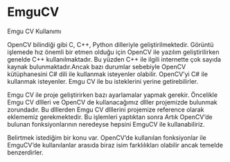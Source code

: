 # EmguCV
Emgu CV Kullanımı

OpenCV bilindiği gibi C, C++, Python dilleriyle geliştirilmektedir. Görüntü işlemede hız önemli bir etmen olduğu için OpenCV ile yazılım geliştirilirken genelde C++ kullanılmaktadır. Bu yüzden C++ ile ilgili internette çok sayıda kaynak bulunmaktadır.Ancak bazı durumlar sebebiyle OpenCV kütüphanesini C# dili ile kullanmak isteyenler olabilir. OpenCV’yi C# ile kullanmak isteyenler. Emgu CV ile bu isteklerini yerine getirebilirler.

Emgu CV ile proje geliştirirken bazı ayarlamalar yapmak gerekir. Öncelikle Emgu CV dllleri ve OpenCV de kullanacağımız dlller projemizde bulunmak zorundadır. Bu dlllerden Emgu CV dlllerini projemize reference olarak eklememiz gerekmektedir. Bu işlemleri yaptıktan sonra Artık OpenCV’de bulunan fonksiyonlarının neredeyse hepsini EmguCV ile kullanabiliriz.

Belirtmek istediğim bir konu var. OpenCV’de kullanılan fonksiyonlar ile EmguCV’de kullanılanlar arasıda biraz isim farklılıkları olabilir ancak temelde benzerdirler.

